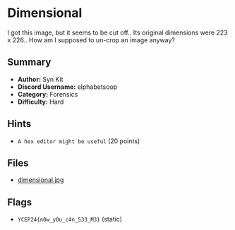 # Dimensional
I got this image, but it seems to be cut off.. Its original dimensions were 223 x 226.. How am I supposed to un-crop an image anyway?

## Summary
- **Author:** Syn Kit
- **Discord Username:** elphabetsoop 
- **Category:** Forensics
- **Difficulty:** Hard

## Hints
- `A hex editor might be useful` (20 points)

## Files
- [dimensional.jpg](dist/dimensional.jpg)
  
## Flags
- `YCEP24{n0w_y0u_c4n_533_M3}` (static)
